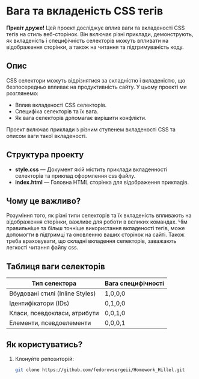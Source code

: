 # Вага та вкладеність CSS тегів

**Привіт друже!**
 Цей проект досліджує вплив ваги та вкладеності CSS тегів на стиль веб-сторінок. Він включає різні приклади,
демонструють, як вкладеність і специфічність селекторів можуть впливати на відображення сторінки, а також на читання та підтримуваність коду.

## Опис

CSS селектори можуть відрізнятися за складністю і вкладеністю, що безпосередньо впливає на продуктивність сайту.
У цьому проекті ми розглянемо:

- Вплив вкладеності CSS селекторів.
- Специфіка селекторів та їх вага.
- Як вага селекторів допомагає вирішити конфлікти.

Проект включає приклади з різним ступенем вкладеності CSS та описом ваги такої вкладеності.

## Структура проекту

- **style.css** — Документ якій містить приклади вкладенності селекторів та приклад оформлення css файлу.
- **index.html** — Головна HTML сторінка для відображення прикладів.

## Чому це важливо?

Розуміння того, як різні типи селекторів та їх вкладеність впливають на відображення сторінки, важливе для роботи в великих командах.
Чім правильніше та більш точніше використання вкладеності тегів, може допомогти в підтримці та оновленню ваших сторінок на сайті.
Також треба враховувати, що складні вкладення селекторів, заважають легкості читання файлу css.

## Таблиця ваги селекторів

| Тип селектора                   | Вага специфічності |
|---------------------------------|--------------------|
| Вбудовані стилі (Inline Styles) | 1,0,0,0            |
| Ідентифікатори (IDs)            | 0,1,0,0            |
| Класи, псевдокласи, атрибути    | 0,0,1,0            |
| Елементи, псевдоелементи        | 0,0,0,1            |

## Як користуватись?

1. Клонуйте репозиторій:
   ```bash
   git clone https://github.com/fedorovsergeii/Homework_Hillel.git
